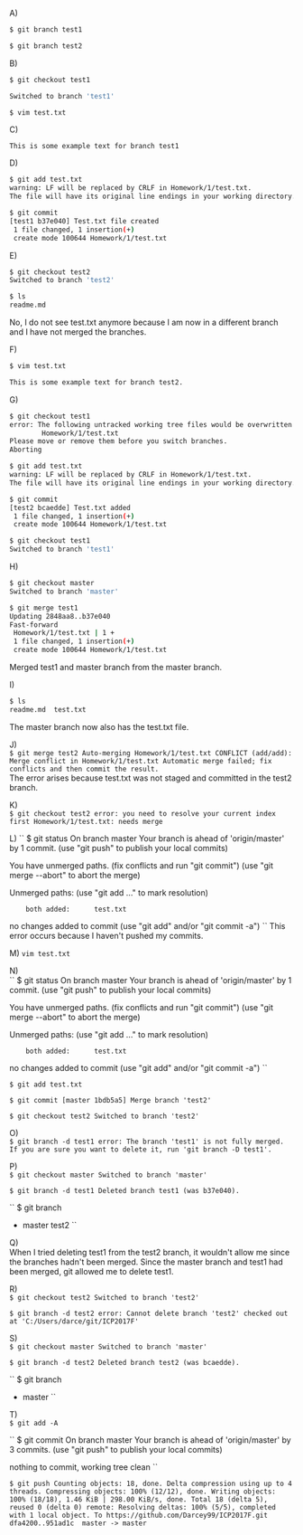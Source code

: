 A)  
```sh  
$ git branch test1  
```  
```sh  
$ git branch test2  
```
    
B)    
```sh  
$ git checkout test1  
```  

```sh  
Switched to branch 'test1'  
``` 

```   
$ vim test.txt  
```  

C)  
```sh  
This is some example text for branch test1  
```  

D)  
```sh
$ git add test.txt  
warning: LF will be replaced by CRLF in Homework/1/test.txt.  
The file will have its original line endings in your working directory.   
```  
  
```sh  
$ git commit
[test1 b37e040] Test.txt file created
 1 file changed, 1 insertion(+)
 create mode 100644 Homework/1/test.txt  
 ```  

E)  
```sh  
$ git checkout test2
Switched to branch 'test2'  
```  

```sh  
$ ls
readme.md   
```    
No, I do not see test.txt anymore because I am now in a different branch and I have not merged the branches.  

F)  
```sh  
$ vim test.txt  
```    
```sh  
This is some example text for branch test2.  
```    

G)    
```sh    
$ git checkout test1
error: The following untracked working tree files would be overwritten by checkout:
        Homework/1/test.txt
Please move or remove them before you switch branches.
Aborting  
```    

```sh  
$ git add test.txt
warning: LF will be replaced by CRLF in Homework/1/test.txt.
The file will have its original line endings in your working directory.  
```    

```sh  
$ git commit
[test2 bcaedde] Test.txt added
 1 file changed, 1 insertion(+)
 create mode 100644 Homework/1/test.txt 
 ```    

```sh  
$ git checkout test1
Switched to branch 'test1'  
```  

H)  
```sh  
$ git checkout master
Switched to branch 'master'  
```    

```sh  
$ git merge test1
Updating 2848aa8..b37e040
Fast-forward
 Homework/1/test.txt | 1 +
 1 file changed, 1 insertion(+)
 create mode 100644 Homework/1/test.txt  
 ```  
 Merged test1 and master branch from the master branch.  

I)  
```sh  
$ ls
readme.md  test.txt  
```    
The master branch now also has the test.txt file.  

J)  
`` $ git merge test2
Auto-merging Homework/1/test.txt
CONFLICT (add/add): Merge conflict in Homework/1/test.txt
Automatic merge failed; fix conflicts and then commit the result. ``  
The error arises because test.txt was not staged and committed in the test2 branch.  

K)  
`` $ git checkout test2
error: you need to resolve your current index first
Homework/1/test.txt: needs merge ``  

L) 
`` $ git status
On branch master
Your branch is ahead of 'origin/master' by 1 commit.
  (use "git push" to publish your local commits)

You have unmerged paths.
  (fix conflicts and run "git commit")
  (use "git merge --abort" to abort the merge)

Unmerged paths:
  (use "git add <file>..." to mark resolution)

        both added:      test.txt

no changes added to commit (use "git add" and/or "git commit -a") ``
This error occurs because I haven't pushed my commits.  

M) 
`` vim test.txt ``  

N)  
`` $ git status
On branch master
Your branch is ahead of 'origin/master' by 1 commit.
  (use "git push" to publish your local commits)

You have unmerged paths.
  (fix conflicts and run "git commit")
  (use "git merge --abort" to abort the merge)

Unmerged paths:
  (use "git add <file>..." to mark resolution)

        both added:      test.txt

no changes added to commit (use "git add" and/or "git commit -a") ``  

`` $ git add test.txt ``  
  
`` $ git commit
[master 1bdb5a5] Merge branch 'test2' ``  

`` $ git checkout test2
Switched to branch 'test2' ``  

O)  
`` $ git branch -d test1
error: The branch 'test1' is not fully merged.
If you are sure you want to delete it, run 'git branch -D test1'. ``  

P)  
`` $ git checkout master
Switched to branch 'master' ``  

`` $ git branch -d test1
Deleted branch test1 (was b37e040). ``  

`` $ git branch
* master
  test2 ``  

Q)  
When I tried deleting test1 from the test2 branch, it wouldn't allow me since the branches hadn't been merged. Since the master branch and test1 had been merged, git allowed me to delete test1.  

R)  
`` $ git checkout test2
Switched to branch 'test2' ``  
  
`` $ git branch -d test2
error: Cannot delete branch 'test2' checked out at 'C:/Users/darce/git/ICP2017F' ``  

S)  
`` $ git checkout master
Switched to branch 'master' ``  

`` $ git branch -d test2
Deleted branch test2 (was bcaedde). ``  

`` $ git branch
* master ``  

T)  
`` $ git add -A ``  

`` $ git commit
On branch master
Your branch is ahead of 'origin/master' by 3 commits.
  (use "git push" to publish your local commits)

nothing to commit, working tree clean ``  
 
`` $ git push
Counting objects: 18, done.
Delta compression using up to 4 threads.
Compressing objects: 100% (12/12), done.
Writing objects: 100% (18/18), 1.46 KiB | 298.00 KiB/s, done.
Total 18 (delta 5), reused 0 (delta 0)
remote: Resolving deltas: 100% (5/5), completed with 1 local object.
To https://github.com/Darcey99/ICP2017F.git
   dfa4200..951ad1c  master -> master ``     

  



 




  

    


   


  
 


 


  




 



  



 
   






